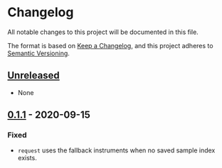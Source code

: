 # Changelog

All notable changes to this project will be documented in this file.

The format is based on [Keep a Changelog](https://keepachangelog.com/en/1.0.0/),
and this project adheres to [Semantic Versioning](https://semver.org/spec/v2.0.0.html).

## [Unreleased]

- None

## [0.1.1] - 2020-09-15

### Fixed

- `request` uses the fallback instruments when no saved sample index exists.

[unreleased]: https://github.com/generative-music/web-library/compare/v0.1.1...HEAD
[0.1.1]: https://github.com/generative-music/web-library/releases/tag/v0.1.1
